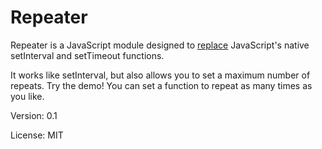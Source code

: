 # Repeater

Repeater is a JavaScript module designed to [replace](http://zetafleet.com/blog/why-i-consider-setinterval-harmful) JavaScript's native setInterval and setTimeout functions.

It works like setInterval, but also allows you to set a maximum number of repeats. Try the demo! You can set a function to repeat as many times as you like. 

Version: 0.1

License: MIT

